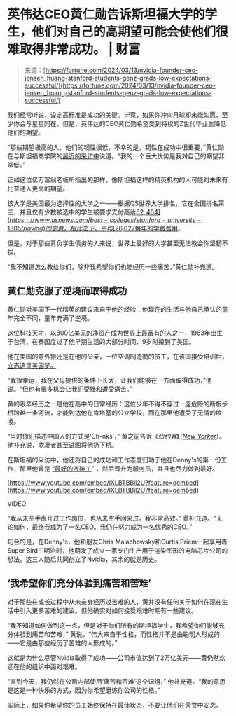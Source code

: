 <!--yml

类别：未分类

日期：2024-05-27 14:54:28

-->

# 英伟达CEO黄仁勋告诉斯坦福大学的学生，他们对自己的高期望可能会使他们很难取得非常成功。 | 财富

> 来源：[https://fortune.com/2024/03/13/nvidia-founder-ceo-jensen_huang-stanford-students-genz-grads-low-expectations-successful/](https://fortune.com/2024/03/13/nvidia-founder-ceo-jensen_huang-stanford-students-genz-grads-low-expectations-successful/)

我们经常听说，设定高标准是成功的关键。毕竟，如果你冲向月球却未能如愿，至少你会与星星同在。但是，英伟达的CEO黄仁勋希望受到特权的Z世代毕业生降低他们的期望。

“那些期望极高的人，他们的韧性很低，不幸的是，韧性在成功中很重要，”黄仁勋在与斯坦福商学院的[最近的采访中](https://www.youtube.com/watch?v=lXLBTBBil2U)说道。“我的一个巨大优势是我对自己的期望非常低。”

正如这位亿万富翁老板所指出的那样，像斯坦福这样的精英机构的人可能对未来有比普通人更高的期望。

该大学是美国最为选择性的大学之一——根据QS世界大学排名，它在全国排名第三，并且仅有少数被选中的学生被要求支付高达[$62,484](https://www.usnews.com/best-colleges/stanford-university-1305/paying)的学费，相比之下，平均[$26,027每年的学费费用](https://educationdata.org/average-cost-of-college#:~:text=The%20average%20cost%20of%20attendance,or%20%24223%2C360%20over%204%20years.)。

但是，对于那些背负学生债务的人来说，世界上最好的大学甚至无法教会你坚韧不拔。

“我不知道怎么教给你们，除非我希望你们也能经历一些痛苦，”黄仁勋补充道。

## 黄仁勋克服了逆境而取得成功

黄仁勋对美国下一代精英的建议来自于他的经验：他现在的生活与他自己承认的童年完全不同，童年充满了逆境。

这位科技天才，以800亿美元的净资产成为世界上最富有的人之一，1963年出生于台湾，在泰国度过了他早期生活的大部分时间，9岁时搬到了美国。

他在美国的意外搬迁是在他的父亲，一位空调制造商的员工，在该国接受培训后，[立志追寻美国梦。](https://www.cnbc.com/2018/05/06/nvidia-ceo-my-mom-taught-me-english-a-random-10-words-at-a-time.html)

“我很幸运，我在父母提供的条件下长大，让我们能够在一方面取得成功，”他说。“但也有很多机会让我们受挫和遭受痛苦。”

黄的艰辛经历之一是他在高中的日常经历：这位少年不得不穿过一座危险的断板步桥跨越一条河流，才能到达他在肯塔基的公立学校，而在那里他遭受了无情的欺凌。

“当时你们描述中国人的方式是‘Ch-nks’，” 黄之前告诉《*纽约客*》（[*New Yorker*](https://www.newyorker.com/magazine/2023/12/04/how-jensen-huangs-nvidia-is-powering-the-ai-revolution)）。他补充说，欺凌者甚至试图将他扔下桥。

在斯坦福的采访中，他还将自己的成功和工作态度归功于他在Denny's的第一份工作，那里他曾是 [“最好的洗碗工](https://fortune.com/2024/03/12/billionaire-nvidia-ceo-first-job-dennys/?utm_source=search&utm_medium=advanced_search&utm_campaign=search_link_clicks)” ，然后晋升为服务员，并且也尽力做到最好。

[https://www.youtube.com/embed/lXLBTBBil2U?feature=oembed](https://www.youtube.com/embed/lXLBTBBil2U?feature=oembed)

VIDEO

“我从未空手离开过工作岗位，也从未空手回来过。我非常高效。” 黄补充道。“无论如何，最终我成为了一名CEO。我仍在努力成为一名优秀的CEO。”

巧合的是，在Denny's，他和朋友Chris Malachowsky和Curtis Priem一起享用着Super Bird三明治时，他萌发了成立一家专门生产用于渲染图形的电脑芯片公司的想法。这三人随后共同创立了Nvidia，其余的就是历史。

## ‘我希望你们充分体验到痛苦和苦难’

对于那些在成长过程中从未亲身经历过苦难的人，黄并没有任何关于如何在现在生活中引入更多苦难的建议。但他确实对如何接受艰难时期有一些建议。

“我不知道如何做到这一点，但是对于你们所有的斯坦福学生，我希望你们能够充分体验到痛苦和苦难，” 黄说。“伟大来自于性格，而性格并不是由聪明人形成的——它是由那些经历了苦难的人形成的。”

这就是为什么尽管Nvidia取得了成功——公司市值达到了2万亿美元——黄仍然欢迎在他的组织中面对艰难。

“直到今天，我仍然在公司内部使用‘痛苦和苦难’这个词组，” 他补充道。“我的意思是这是一种快乐的方式，因为你希望磨练你公司的性格。”

实际上，如果你希望你的员工始终保持在最佳状态，不要让他们在荣誉中安逸。

